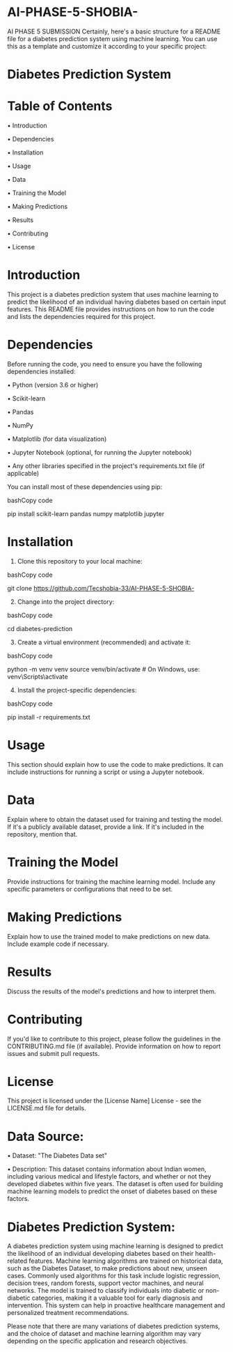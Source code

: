 # AI-PHASE-5-SHOBIA-
AI PHASE 5 SUBMISSION 
Certainly, here's a basic structure for a README file for a diabetes prediction system using machine learning. You can use this as a template and customize it according to your specific project:

# Diabetes Prediction System

# Table of Contents

•	Introduction

•	Dependencies

•	Installation

•	Usage

•	Data

•	Training the Model

•	Making Predictions

•	Results

•	Contributing

•	License

# Introduction

This project is a diabetes prediction system that uses machine learning to predict the likelihood of an individual having diabetes based on certain input features. This README file provides instructions on how to run the code and lists the dependencies required for this project.

# Dependencies

Before running the code, you need to ensure you have the following dependencies installed:

•	Python (version 3.6 or higher)

•	Scikit-learn

•	Pandas

•	NumPy

•	Matplotlib (for data visualization)

•	Jupyter Notebook (optional, for running the Jupyter notebook)

•	Any other libraries specified in the project's requirements.txt file (if applicable)

You can install most of these dependencies using pip:

bashCopy code

pip install scikit-learn pandas numpy matplotlib jupyter 

# Installation

1.	Clone this repository to your local machine:

bashCopy code

git clone https://github.com/Tecshobia-33/AI-PHASE-5-SHOBIA-

2.	Change into the project directory:

bashCopy code

cd diabetes-prediction 

3.	Create a virtual environment (recommended) and activate it:

bashCopy code

python -m venv venv source venv/bin/activate # On Windows, use: venv\Scripts\activate 

4.	Install the project-specific dependencies:

bashCopy code

pip install -r requirements.txt 

# Usage

This section should explain how to use the code to make predictions. It can include instructions for running a script or using a Jupyter notebook.

# Data

Explain where to obtain the dataset used for training and testing the model. If it's a publicly available dataset, provide a link. If it's included in the repository, mention that.

# Training the Model

Provide instructions for training the machine learning model. Include any specific parameters or configurations that need to be set.

# Making Predictions

Explain how to use the trained model to make predictions on new data. Include example code if necessary.

# Results

Discuss the results of the model's predictions and how to interpret them.

# Contributing

If you'd like to contribute to this project, please follow the guidelines in the CONTRIBUTING.md file (if available). Provide information on how to report issues and submit pull requests.

# License

This project is licensed under the [License Name] License - see the LICENSE.md file for details.
# Data Source:

•	Dataset: "The Diabetes Data set"

•	Description: This dataset contains information about  Indian women, including various medical and lifestyle factors, and whether or not they developed diabetes within five years. The dataset is often used for building machine learning models to predict the onset of diabetes based on these factors.

# Diabetes Prediction System:
A diabetes prediction system using machine learning is designed to predict the likelihood of an individual developing diabetes based on their health-related features. Machine learning algorithms are trained on historical data, such as the Diabetes Dataset, to make predictions about new, unseen cases. Commonly used algorithms for this task include logistic regression, decision trees, random forests, support vector machines, and neural networks. The model is trained to classify individuals into diabetic or non-diabetic categories, making it a valuable tool for early diagnosis and intervention. This system can help in proactive healthcare management and personalized treatment recommendations.

Please note that there are many variations of diabetes prediction systems, and the choice of dataset and machine learning algorithm may vary depending on the specific application and research objectives.




